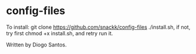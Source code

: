 # config-files

To install:
git clone https://github.com/snackk/config-files
./install.sh, if not, try first chmod +x install.sh, and retry run it.
  
  Written by Diogo Santos.
